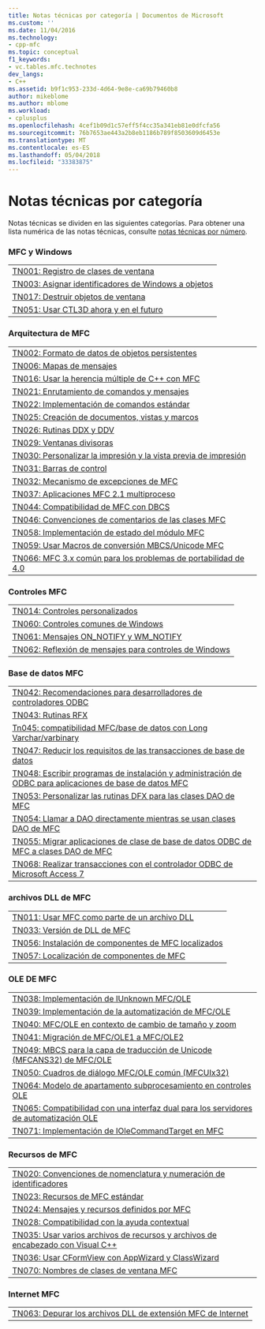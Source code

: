 ```yaml
---
title: Notas técnicas por categoría | Documentos de Microsoft
ms.custom: ''
ms.date: 11/04/2016
ms.technology:
- cpp-mfc
ms.topic: conceptual
f1_keywords:
- vc.tables.mfc.technotes
dev_langs:
- C++
ms.assetid: b9f1c953-233d-4d64-9e8e-ca69b79460b8
author: mikeblome
ms.author: mblome
ms.workload:
- cplusplus
ms.openlocfilehash: 4cef1b09d1c57eff5f4cc35a341eb81e0dfcfa56
ms.sourcegitcommit: 76b7653ae443a2b8eb1186b789f8503609d6453e
ms.translationtype: MT
ms.contentlocale: es-ES
ms.lasthandoff: 05/04/2018
ms.locfileid: "33383875"
---
```

# <a name="technical-notes-by-category"></a>Notas técnicas por categoría
Notas técnicas se dividen en las siguientes categorías. Para obtener una lista numérica de las notas técnicas, consulte [notas técnicas por número](../mfc/technical-notes-by-number.md).  
  
### <a name="mfc-and-windows"></a>MFC y Windows  
  
||  
|-|  
|[TN001: Registro de clases de ventana](../mfc/tn001-window-class-registration.md)|  
|[TN003: Asignar identificadores de Windows a objetos](../mfc/tn003-mapping-of-windows-handles-to-objects.md)|  
|[TN017: Destruir objetos de ventana](../mfc/tn017-destroying-window-objects.md)|  
|[TN051: Usar CTL3D ahora y en el futuro](../mfc/tn051-using-ctl3d-now-and-in-the-future.md)|  
  
### <a name="mfc-architecture"></a>Arquitectura de MFC  
  
||  
|-|  
|[TN002: Formato de datos de objetos persistentes](../mfc/tn002-persistent-object-data-format.md)|  
|[TN006: Mapas de mensajes](../mfc/tn006-message-maps.md)|  
|[TN016: Usar la herencia múltiple de C++ con MFC](../mfc/tn016-using-cpp-multiple-inheritance-with-mfc.md)|  
|[TN021: Enrutamiento de comandos y mensajes](../mfc/tn021-command-and-message-routing.md)|  
|[TN022: Implementación de comandos estándar](../mfc/tn022-standard-commands-implementation.md)|  
|[TN025: Creación de documentos, vistas y marcos](../mfc/tn025-document-view-and-frame-creation.md)|  
|[TN026: Rutinas DDX y DDV](../mfc/tn026-ddx-and-ddv-routines.md)|  
|[TN029: Ventanas divisoras](../mfc/tn029-splitter-windows.md)|  
|[TN030: Personalizar la impresión y la vista previa de impresión](../mfc/tn030-customizing-printing-and-print-preview.md)|  
|[TN031: Barras de control](../mfc/tn031-control-bars.md)|  
|[TN032: Mecanismo de excepciones de MFC](../mfc/tn032-mfc-exception-mechanism.md)|  
|[TN037: Aplicaciones MFC 2.1 multiproceso](../mfc/tn037-multithreaded-mfc-2-1-applications.md)|  
|[TN044: Compatibilidad de MFC con DBCS](../mfc/tn044-mfc-support-for-dbcs.md)|  
|[TN046: Convenciones de comentarios de las clases MFC](../mfc/tn046-commenting-conventions-for-the-mfc-classes.md)|  
|[TN058: Implementación de estado del módulo MFC](../mfc/tn058-mfc-module-state-implementation.md)|  
|[TN059: Usar Macros de conversión MBCS/Unicode MFC](../mfc/tn059-using-mfc-mbcs-unicode-conversion-macros.md)|  
|[TN066: MFC 3.x común para los problemas de portabilidad de 4.0](../mfc/tn066-common-mfc-3-x-to-4-0-porting-issues.md)|  
  
### <a name="mfc-controls"></a>Controles MFC  
  
||  
|-|  
|[TN014: Controles personalizados](../mfc/tn014-custom-controls.md)|  
|[TN060: Controles comunes de Windows](../mfc/tn060-the-new-windows-common-controls.md)|  
|[TN061: Mensajes ON_NOTIFY y WM_NOTIFY](../mfc/tn061-on-notify-and-wm-notify-messages.md)|  
|[TN062: Reflexión de mensajes para controles de Windows](../mfc/tn062-message-reflection-for-windows-controls.md)|  
  
### <a name="mfc-database"></a>Base de datos MFC  
  
||  
|-|  
|[TN042: Recomendaciones para desarrolladores de controladores ODBC](../mfc/tn042-odbc-driver-developer-recommendations.md)|  
|[TN043: Rutinas RFX](../mfc/tn043-rfx-routines.md)|  
|[Tn045: compatibilidad MFC/base de datos con Long Varchar/varbinary](../mfc/tn045-mfc-database-support-for-long-varchar-varbinary.md)|  
|[TN047: Reducir los requisitos de las transacciones de base de datos](../mfc/tn047-relaxing-database-transaction-requirements.md)|  
|[TN048: Escribir programas de instalación y administración de ODBC para aplicaciones de base de datos MFC](../mfc/tn048-writing-odbc-setup-and-administration-programs.md)|  
|[TN053: Personalizar las rutinas DFX para las clases DAO de MFC](../mfc/tn053-custom-dfx-routines-for-dao-database-classes.md)|  
|[TN054: Llamar a DAO directamente mientras se usan clases DAO de MFC](../mfc/tn054-calling-dao-directly-while-using-mfc-dao-classes.md)|  
|[TN055: Migrar aplicaciones de clase de base de datos ODBC de MFC a clases DAO de MFC](../mfc/tn055-migrating-mfc-odbc-database-class-applications-to-mfc-dao-classes.md)|  
|[TN068: Realizar transacciones con el controlador ODBC de Microsoft Access 7](../mfc/tn068-performing-transactions-with-the-microsoft-access-7-odbc-driver.md)|  
  
### <a name="mfc-dlls"></a>archivos DLL de MFC  
  
||  
|-|  
|[TN011: Usar MFC como parte de un archivo DLL](../mfc/tn011-using-mfc-as-part-of-a-dll.md)|  
|[TN033: Versión de DLL de MFC](../mfc/tn033-dll-version-of-mfc.md)|  
|[TN056: Instalación de componentes de MFC localizados](../mfc/tn056-installation-of-localized-mfc-components.md)|  
|[TN057: Localización de componentes de MFC](../mfc/tn057-localization-of-mfc-components.md)|  
  
### <a name="mfc-ole"></a>OLE DE MFC  
  
||  
|-|  
|[TN038: Implementación de IUnknown MFC/OLE](../mfc/tn038-mfc-ole-iunknown-implementation.md)|  
|[TN039: Implementación de la automatización de MFC/OLE](../mfc/tn039-mfc-ole-automation-implementation.md)|  
|[TN040: MFC/OLE en contexto de cambio de tamaño y zoom](../mfc/tn040-mfc-ole-in-place-resizing-and-zooming.md)|  
|[TN041: Migración de MFC/OLE1 a MFC/OLE2](../mfc/tn041-mfc-ole1-migration-to-mfc-ole-2.md)|  
|[TN049: MBCS para la capa de traducción de Unicode (MFCANS32) de MFC/OLE](../mfc/tn049-mfc-ole-mbcs-to-unicode-translation-layer-mfcans32.md)|  
|[TN050: Cuadros de diálogo MFC/OLE común (MFCUIx32)](../mfc/tn050-mfc-ole-common-dialogs-mfcuix32.md)|  
|[TN064: Modelo de apartamento subprocesamiento en controles OLE](../mfc/tn064-apartment-model-threading-in-activex-controls.md)|  
|[TN065: Compatibilidad con una interfaz dual para los servidores de automatización OLE](../mfc/tn065-dual-interface-support-for-ole-automation-servers.md)|  
|[TN071: Implementación de IOleCommandTarget en MFC](../mfc/tn071-mfc-iolecommandtarget-implementation.md)|  
  
### <a name="mfc-resources"></a>Recursos de MFC  
  
||  
|-|  
|[TN020: Convenciones de nomenclatura y numeración de identificadores](../mfc/tn020-id-naming-and-numbering-conventions.md)|  
|[TN023: Recursos de MFC estándar](../mfc/tn023-standard-mfc-resources.md)|  
|[TN024: Mensajes y recursos definidos por MFC](../mfc/tn024-mfc-defined-messages-and-resources.md)|  
|[TN028: Compatibilidad con la ayuda contextual](../mfc/tn028-context-sensitive-help-support.md)|  
|[TN035: Usar varios archivos de recursos y archivos de encabezado con Visual C++](../mfc/tn035-using-multiple-resource-files-and-header-files-with-visual-cpp.md)|  
|[TN036: Usar CFormView con AppWizard y ClassWizard](../mfc/tn036-using-cformview-with-appwizard-and-classwizard.md)|  
|[TN070: Nombres de clases de ventana MFC](../mfc/tn070-mfc-window-class-names.md)|  
  
### <a name="mfc-internet"></a>Internet MFC  
  
||  
|-|  
|[TN063: Depurar los archivos DLL de extensión MFC de Internet](../mfc/tn063-debugging-internet-extension-dlls.md)|

